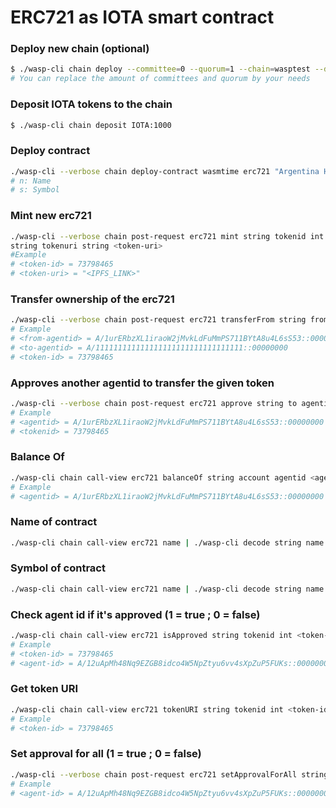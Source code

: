 # ERC721 as IOTA smart contract

### Deploy new chain (optional)

```bash
$ ./wasp-cli chain deploy --committee=0 --quorum=1 --chain=wasptest --description="ArgentinaHub"
# You can replace the amount of committees and quorum by your needs
```

### Deposit IOTA tokens to the chain
```bash
$ ./wasp-cli chain deposit IOTA:1000
```

### Deploy contract
```bash
./wasp-cli --verbose chain deploy-contract wasmtime erc721 "Argentina Hub" contracts/wasm/erc721/pkg/nft_bg.wasm string n string ArgHub string s string ARH
# n: Name
# s: Symbol
```

### Mint new erc721
```bash
./wasp-cli --verbose chain post-request erc721 mint string tokenid int <token-id>
string tokenuri string <token-uri>
#Example
# <token-id> = 73798465
# <token-uri> = "<IPFS_LINK>"
```

### Transfer ownership of the erc721
```bash
./wasp-cli --verbose chain post-request erc721 transferFrom string from agentid <from-agentid> string to agentid <to-agentid> string tokenid int <token-id>
# Example
# <from-agentid> = A/1urERbzXL1iraoW2jMvkLdFuMmPS711BYtA8u4L6sS53::00000000 
# <to-agentid> = A/111111111111111111111111111111111::00000000
# <token-id> = 73798465
```

### Approves another agentid to transfer the given token
```bash
./wasp-cli --verbose chain post-request erc721 approve string to agentid <agentid> string tokenid int <tokenid>
# Example
# <agentid> = A/1urERbzXL1iraoW2jMvkLdFuMmPS711BYtA8u4L6sS53::00000000
# <tokenid> = 73798465
```

### Balance Of
```bash
./wasp-cli chain call-view erc721 balanceOf string account agentid <agentid> | ./wasp-cli decode string amount int
# Example
# <agentid> = A/1urERbzXL1iraoW2jMvkLdFuMmPS711BYtA8u4L6sS53::00000000
```

### Name of contract
```bash
./wasp-cli chain call-view erc721 name | ./wasp-cli decode string name string 
```

### Symbol of contract
```bash
./wasp-cli chain call-view erc721 name | ./wasp-cli decode string name string 
```

### Check agent id if it's approved (1 = true ; 0 = false)
```bash
./wasp-cli chain call-view erc721 isApproved string tokenid int <token-id> string operator agentid <agent-id> | ./wasp-cli decode string approved int
# Example
# <token-id> = 73798465
# <agent-id> = A/12uApMh48Nq9EZGB8idco4W5NpZtyu6vv4sXpZuP5FUKs::00000000
```

### Get token URI
```bash
./wasp-cli chain call-view erc721 tokenURI string tokenid int <token-id> | ./wasp-cli decode string uri string
# Example
# <token-id> = 73798465
```

### Set approval for all (1 = true ; 0 = false)
```bash
./wasp-cli --verbose chain post-request erc721 setApprovalForAll string operator agentid <agent-id> string approved int 1
# Example
# <agent-id> = A/12uApMh48Nq9EZGB8idco4W5NpZtyu6vv4sXpZuP5FUKs::00000000
```